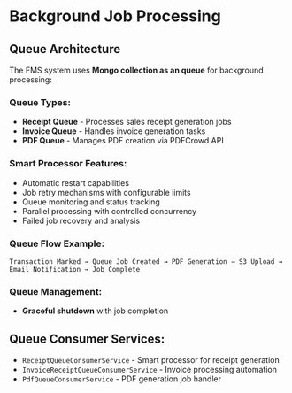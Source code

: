 # Background Job Processing

## Queue Architecture

The FMS system uses **Mongo collection as an queue** for background processing:

### Queue Types:

- **Receipt Queue** - Processes sales receipt generation jobs
- **Invoice Queue** - Handles invoice generation tasks
- **PDF Queue** - Manages PDF creation via PDFCrowd API

### Smart Processor Features:

- Automatic restart capabilities
- Job retry mechanisms with configurable limits
- Queue monitoring and status tracking
- Parallel processing with controlled concurrency
- Failed job recovery and analysis

### Queue Flow Example:

```
Transaction Marked → Queue Job Created → PDF Generation → S3 Upload → Email Notification → Job Complete
```

### Queue Management:

- **Graceful shutdown** with job completion

## Queue Consumer Services:

- `ReceiptQueueConsumerService` - Smart processor for receipt generation
- `InvoiceReceiptQueueConsumerService` - Invoice processing automation
- `PdfQueueConsumerService` - PDF generation job handler